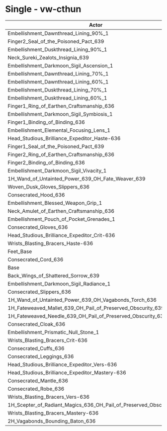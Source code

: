 # Single - vw-cthun
| Actor | DPS | Increase |
|---|:---:|:---:|
|Embellishment_Dawnthread_Lining_90%_1|1218340|0.73%|
|Finger2_Seal_of_the_Poisoned_Pact_639|1218225|0.72%|
|Embellishment_Duskthread_Lining_90%_1|1218048|0.71%|
|Neck_Sureki_Zealots_Insignia_639|1217598|0.67%|
|Embellishment_Darkmoon_Sigil_Ascension_1|1217346|0.65%|
|Embellishment_Dawnthread_Lining_70%_1|1216844|0.61%|
|Embellishment_Dawnthread_Lining_60%_1|1215549|0.50%|
|Embellishment_Duskthread_Lining_70%_1|1215548|0.50%|
|Embellishment_Duskthread_Lining_60%_1|1214847|0.44%|
|Finger1_Ring_of_Earthen_Craftsmanship_636|1214679|0.43%|
|Embellishment_Darkmoon_Sigil_Symbiosis_1|1214556|0.42%|
|Finger1_Binding_of_Binding_636|1214408|0.41%|
|Embellishment_Elemental_Focusing_Lens_1|1214331|0.40%|
|Head_Studious_Brilliance_Expeditor_Haste-636|1213822|0.36%|
|Finger1_Seal_of_the_Poisoned_Pact_639|1213757|0.35%|
|Finger2_Ring_of_Earthen_Craftsmanship_636|1213754|0.35%|
|Finger2_Binding_of_Binding_636|1213690|0.35%|
|Embellishment_Darkmoon_Sigil_Vivacity_1|1213384|0.32%|
|1H_Wand_of_Untainted_Power_639_OH_Fate_Weaver_639|1212352|0.24%|
|Woven_Dusk_Gloves_Slippers_636|1212327|0.23%|
|Consecrated_Hood_636|1212273|0.23%|
|Embellishment_Blessed_Weapon_Grip_1|1212113|0.22%|
|Neck_Amulet_of_Earthen_Craftsmanship_636|1211441|0.16%|
|Embellishment_Pouch_of_Pocket_Grenades_1|1211424|0.16%|
|Consecrated_Gloves_636|1210737|0.10%|
|Head_Studious_Brilliance_Expeditor_Crit-636|1210232|0.06%|
|Wrists_Blasting_Bracers_Haste-636|1210228|0.06%|
|Feet_Base|1209819|0.03%|
|Consecrated_Cord_636|1209581|0.01%|
|Base|1209493|0.00%|
|Back_Wings_of_Shattered_Sorrow_639|1209320|-0.01%|
|Embellishment_Darkmoon_Sigil_Radiance_1|1209162|-0.03%|
|Consecrated_Slippers_636|1209078|-0.03%|
|1H_Wand_of_Untainted_Power_639_OH_Vagabonds_Torch_636|1208822|-0.06%|
|1H_Fateweaved_Mallet_639_OH_Pail_of_Preserved_Obscurity_639|1208680|-0.07%|
|1H_Fateweaved_Needle_639_OH_Pail_of_Preserved_Obscurity_639|1208677|-0.07%|
|Consecrated_Cloak_636|1208541|-0.08%|
|Embellishment_Prismatic_Null_Stone_1|1208198|-0.11%|
|Wrists_Blasting_Bracers_Crit-636|1207747|-0.14%|
|Consecrated_Cuffs_636|1207579|-0.16%|
|Consecrated_Leggings_636|1207546|-0.16%|
|Head_Studious_Brilliance_Expeditor_Vers-636|1207529|-0.16%|
|Head_Studious_Brilliance_Expeditor_Mastery-636|1207445|-0.17%|
|Consecrated_Mantle_636|1207369|-0.18%|
|Consecrated_Robe_636|1206532|-0.24%|
|Wrists_Blasting_Bracers_Vers-636|1206146|-0.28%|
|1H_Scepter_of_Radiant_Magics_636_OH_Pail_of_Preserved_Obscurity_639|1205972|-0.29%|
|Wrists_Blasting_Bracers_Mastery-636|1205160|-0.36%|
|2H_Vagabonds_Bounding_Baton_636|1204033|-0.45%|

